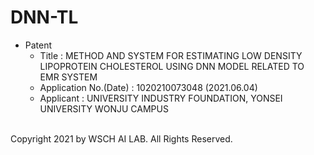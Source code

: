 # DNN-TL
* Patent
  - Title : METHOD AND SYSTEM FOR ESTIMATING LOW DENSITY LIPOPROTEIN CHOLESTEROL USING DNN MODEL RELATED TO EMR SYSTEM
  - Application No.(Date) : 1020210073048 (2021.06.04)
  - Applicant : UNIVERSITY INDUSTRY FOUNDATION, YONSEI UNIVERSITY WONJU CAMPUS
<br><br>

Copyright 2021 by WSCH AI LAB. All Rights Reserved.
